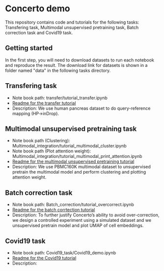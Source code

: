 # Concerto demo
This repository contains code and tutorials for the following tasks: Transfering task, Multimodal unsupervised pretraining task, 
Batch correction task and Covid19 task.
## Getting started
In the first step, you will need to download datasets to run each notebook and reproduce the result. 
The download link for datasets is shown in a folder named "data" in the following tasks directory.
## Transfering task
- Note book path: transfer/tutorial_transfer.ipynb
- [Readme for the transfer tutorial](transfer/README.txt)
- Description: We use human pancreas dataset to do query-reference mapping (HP->inDrop).
## Multimodal unsupervised pretraining task
- Note book path (Clustering): Multimodal_integration/tutorial_multimodal_cluster.ipynb
- Note book path (Plot attention weight): Multimodal_integration/tutorial_multimodal_print_attention.ipynb
- [Readme for the multimodal unsupervised pretraining tutorial](Multimodal_unsupervised_pretraining/README.txt)
- Description: We use PBMC160K multimodal dataset to unsupervised pretrain the multimodal model and perform clustering and plotting attention weight.
## Batch correction task
- Note book path: Batch_correction/tutorial_overcorrect.ipynb
- [Readme for the batch corrtection tutorial](Batch_correction/README.txt)
- Description: To further justify Concerto’s ability to avoid over-correction, we design a controlled experiment using a simulated dataset and we unsupervised pretrain model and plot UMAP of cell embeddings.
## Covid19 task
- Note book path: Covid19_task/Covid19_demo.ipynb
- [Readme for the Covid19 tutorial](Covid19_task/README.txt)
- Description: 
